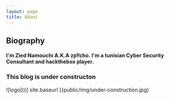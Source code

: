```yaml
---
layout: page
title: About
---
```


## Biography

#### I'm Zied Namouchi A.K.A zpYcho. I'm a tunisian Cyber Security Consultant and hackthebox player.

### This blog is under constructon
![logo]({{ site.baseurl  }}public/img/under-construction.jpg)


